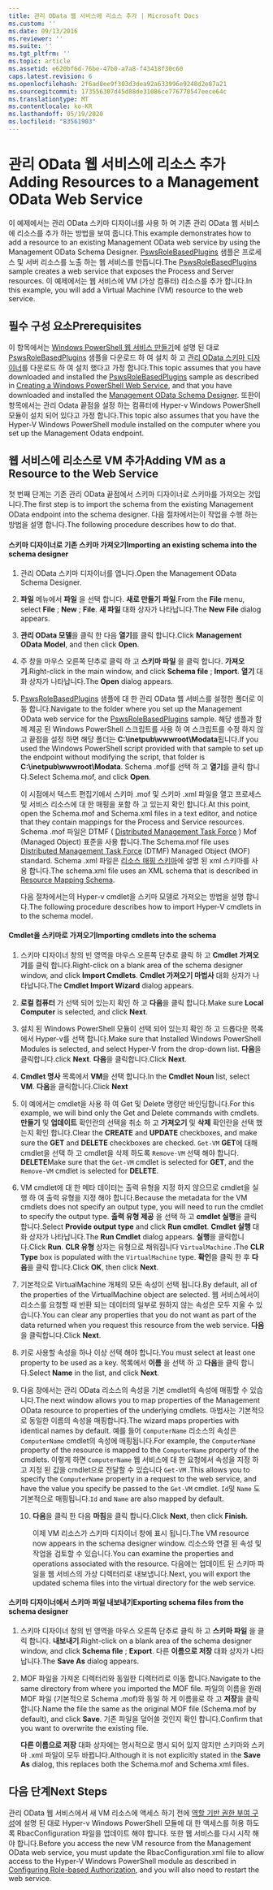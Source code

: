 ```yaml
---
title: 관리 OData 웹 서비스에 리소스 추가 | Microsoft Docs
ms.custom: ''
ms.date: 09/13/2016
ms.reviewer: ''
ms.suite: ''
ms.tgt_pltfrm: ''
ms.topic: article
ms.assetid: e620bf6d-76be-47b0-a7a8-f43418f30c60
caps.latest.revision: 6
ms.openlocfilehash: 2f6ad8ee9f303d3dea92a633996e9248d2e87a21
ms.sourcegitcommit: 173556307d45d88de31086ce776770547eece64c
ms.translationtype: MT
ms.contentlocale: ko-KR
ms.lasthandoff: 05/19/2020
ms.locfileid: "83561903"
---
```

# <a name="adding-resources-to-a-management-odata-web-service"></a><span data-ttu-id="bb119-102">관리 OData 웹 서비스에 리소스 추가</span><span class="sxs-lookup"><span data-stu-id="bb119-102">Adding Resources to a Management OData Web Service</span></span>

<span data-ttu-id="bb119-103">이 예제에서는 관리 OData 스키마 디자이너를 사용 하 여 기존 관리 OData 웹 서비스에 리소스를 추가 하는 방법을 보여 줍니다.</span><span class="sxs-lookup"><span data-stu-id="bb119-103">This example demonstrates how to add a resource to an existing Management OData web service by using the Management OData Schema Designer.</span></span> <span data-ttu-id="bb119-104">[PswsRoleBasedPlugins](https://code.msdn.microsoft.com:443/windowsdesktop/PswsRoleBasedPlugins-9c79b75a) 샘플은 프로세스 및 서버 리소스를 노출 하는 웹 서비스를 만듭니다.</span><span class="sxs-lookup"><span data-stu-id="bb119-104">The [PswsRoleBasedPlugins](https://code.msdn.microsoft.com:443/windowsdesktop/PswsRoleBasedPlugins-9c79b75a) sample creates a web service that exposes the Process and Server resources.</span></span> <span data-ttu-id="bb119-105">이 예제에서는 웹 서비스에 VM (가상 컴퓨터) 리소스를 추가 합니다.</span><span class="sxs-lookup"><span data-stu-id="bb119-105">In this example, you will add a Virtual Machine (VM) resource to the web service.</span></span>

## <a name="prerequisites"></a><span data-ttu-id="bb119-106">필수 구성 요소</span><span class="sxs-lookup"><span data-stu-id="bb119-106">Prerequisites</span></span>

<span data-ttu-id="bb119-107">이 항목에서는 [Windows PowerShell 웹 서비스 만들기](./creating-a-management-odata-web-service.md)에 설명 된 대로 [PswsRoleBasedPlugins](https://code.msdn.microsoft.com:443/windowsdesktop/PswsRoleBasedPlugins-9c79b75a) 샘플을 다운로드 하 여 설치 하 고 [관리 OData 스키마 디자이너](https://marketplace.visualstudio.com/items?itemName=jlisc0.ManagementODataSchemaDesigner)를 다운로드 하 여 설치 했다고 가정 합니다.</span><span class="sxs-lookup"><span data-stu-id="bb119-107">This topic assumes that you have downloaded and installed the [PswsRoleBasedPlugins](https://code.msdn.microsoft.com:443/windowsdesktop/PswsRoleBasedPlugins-9c79b75a) sample as described in [Creating a Windows PowerShell Web Service](./creating-a-management-odata-web-service.md), and that you have downloaded and installed the [Management OData Schema Designer](https://marketplace.visualstudio.com/items?itemName=jlisc0.ManagementODataSchemaDesigner).</span></span> <span data-ttu-id="bb119-108">또한이 항목에서는 관리 Odata 끝점을 설정 하는 컴퓨터에 Hyper-v Windows PowerShell 모듈이 설치 되어 있다고 가정 합니다.</span><span class="sxs-lookup"><span data-stu-id="bb119-108">This topic also assumes that you have the Hyper-V Windows PowerShell module installed on the computer where you set up the Management Odata endpoint.</span></span>

## <a name="adding-vm-as-a-resource-to-the-web-service"></a><span data-ttu-id="bb119-109">웹 서비스에 리소스로 VM 추가</span><span class="sxs-lookup"><span data-stu-id="bb119-109">Adding VM as a Resource to the Web Service</span></span>

<span data-ttu-id="bb119-110">첫 번째 단계는 기존 관리 OData 끝점에서 스키마 디자이너로 스키마를 가져오는 것입니다.</span><span class="sxs-lookup"><span data-stu-id="bb119-110">The first step is to import the schema from the existing Management OData endpoint into the schema designer.</span></span> <span data-ttu-id="bb119-111">다음 절차에서는이 작업을 수행 하는 방법을 설명 합니다.</span><span class="sxs-lookup"><span data-stu-id="bb119-111">The following procedure describes how to do that.</span></span>

#### <a name="importing-an-existing-schema-into-the-schema-designer"></a><span data-ttu-id="bb119-112">스키마 디자이너로 기존 스키마 가져오기</span><span class="sxs-lookup"><span data-stu-id="bb119-112">Importing an existing schema into the schema designer</span></span>

1. <span data-ttu-id="bb119-113">관리 OData 스키마 디자이너를 엽니다.</span><span class="sxs-lookup"><span data-stu-id="bb119-113">Open the Management OData Schema Designer.</span></span>

2. <span data-ttu-id="bb119-114">**파일** 메뉴에서 **파일** 을 선택 합니다. **새로 만들기** **파일**.</span><span class="sxs-lookup"><span data-stu-id="bb119-114">From the **File** menu, select **File** ; **New** ; **File**.</span></span> <span data-ttu-id="bb119-115">**새 파일** 대화 상자가 나타납니다.</span><span class="sxs-lookup"><span data-stu-id="bb119-115">The **New File** dialog appears.</span></span>

3. <span data-ttu-id="bb119-116">**관리 OData 모델**을 클릭 한 다음 **열기**를 클릭 합니다.</span><span class="sxs-lookup"><span data-stu-id="bb119-116">Click **Management OData Model**, and then click **Open**.</span></span>

4. <span data-ttu-id="bb119-117">주 창을 마우스 오른쪽 단추로 클릭 하 고 **스키마 파일** 을 클릭 합니다. **가져오기**.</span><span class="sxs-lookup"><span data-stu-id="bb119-117">Right-click in the main window, and click **Schema file** ; **Import**.</span></span> <span data-ttu-id="bb119-118">**열기** 대화 상자가 나타납니다.</span><span class="sxs-lookup"><span data-stu-id="bb119-118">The **Open** dialog appears.</span></span>

5. <span data-ttu-id="bb119-119">[PswsRoleBasedPlugins](https://code.msdn.microsoft.com:443/windowsdesktop/PswsRoleBasedPlugins-9c79b75a) 샘플에 대 한 관리 OData 웹 서비스를 설정한 폴더로 이동 합니다.</span><span class="sxs-lookup"><span data-stu-id="bb119-119">Navigate to the folder where you set up the Management OData web service for the [PswsRoleBasedPlugins](https://code.msdn.microsoft.com:443/windowsdesktop/PswsRoleBasedPlugins-9c79b75a) sample.</span></span> <span data-ttu-id="bb119-120">해당 샘플과 함께 제공 된 Windows PowerShell 스크립트를 사용 하 여 스크립트를 수정 하지 않고 끝점을 설정 하면 해당 폴더는 **C:\inetpub\wwwroot\Modata**됩니다.</span><span class="sxs-lookup"><span data-stu-id="bb119-120">If you used the Windows PowerShell script provided with that sample to set up the endpoint without modifying the script, that folder is **C:\inetpub\wwwroot\Modata**.</span></span> <span data-ttu-id="bb119-121">Schema .mof를 선택 하 고 **열기**를 클릭 합니다.</span><span class="sxs-lookup"><span data-stu-id="bb119-121">Select Schema.mof, and click **Open**.</span></span>

   <span data-ttu-id="bb119-122">이 시점에서 텍스트 편집기에서 스키마 .mof 및 스키마 .xml 파일을 열고 프로세스 및 서비스 리소스에 대 한 매핑을 포함 하 고 있는지 확인 합니다.</span><span class="sxs-lookup"><span data-stu-id="bb119-122">At this point, open the Schema.mof and Schema.xml files in a text editor, and notice that they contain mappings for the Process and Service resources.</span></span> <span data-ttu-id="bb119-123">Schema .mof 파일은 DTMF ( [Distributed Management Task Force](https://www.dmtf.org/) ) Mof (Managed Object) 표준을 사용 합니다.</span><span class="sxs-lookup"><span data-stu-id="bb119-123">The Schema.mof file uses [Distributed Management  Task Force](https://www.dmtf.org/) (DTMF) Managed Object (MOF) standard.</span></span> <span data-ttu-id="bb119-124">Schema .xml 파일은 [리소스 매핑 스키마](./resource-mapping-schema.md)에 설명 된 xml 스키마를 사용 합니다.</span><span class="sxs-lookup"><span data-stu-id="bb119-124">The schema.xml file uses an XML schema that is described in [Resource Mapping Schema](./resource-mapping-schema.md).</span></span>

   <span data-ttu-id="bb119-125">다음 절차에서는의 Hyper-v cmdlet을 스키마 모델로 가져오는 방법을 설명 합니다.</span><span class="sxs-lookup"><span data-stu-id="bb119-125">The following procedure describes how to import Hyper-V cmdlets in to the schema model.</span></span>

#### <a name="importing-cmdlets-into-the-schema"></a><span data-ttu-id="bb119-126">Cmdlet을 스키마로 가져오기</span><span class="sxs-lookup"><span data-stu-id="bb119-126">Importing cmdlets into the schema</span></span>

1. <span data-ttu-id="bb119-127">스키마 디자이너 창의 빈 영역을 마우스 오른쪽 단추로 클릭 하 고 **Cmdlet 가져오기**를 클릭 합니다.</span><span class="sxs-lookup"><span data-stu-id="bb119-127">Right-click on a blank area of the schema designer window, and click **Import Cmdlets**.</span></span> <span data-ttu-id="bb119-128">**Cmdlet 가져오기 마법사** 대화 상자가 나타납니다.</span><span class="sxs-lookup"><span data-stu-id="bb119-128">The **Cmdlet Import Wizard** dialog appears.</span></span>

2. <span data-ttu-id="bb119-129">**로컬 컴퓨터** 가 선택 되어 있는지 확인 하 고 **다음**을 클릭 합니다.</span><span class="sxs-lookup"><span data-stu-id="bb119-129">Make sure **Local Computer** is selected, and click **Next**.</span></span>

3. <span data-ttu-id="bb119-130">설치 된 Windows PowerShell 모듈이 선택 되어 있는지 확인 하 고 드롭다운 목록에서 Hyper-v를 선택 합니다.</span><span class="sxs-lookup"><span data-stu-id="bb119-130">Make sure that Installed Windows PowerShell Modules is selected, and select Hyper-V from the drop-down list.</span></span> <span data-ttu-id="bb119-131">**다음**을 클릭합니다.</span><span class="sxs-lookup"><span data-stu-id="bb119-131">click **Next**.</span></span> <span data-ttu-id="bb119-132">**다음**을 클릭합니다.</span><span class="sxs-lookup"><span data-stu-id="bb119-132">Click **Next**.</span></span>

4. <span data-ttu-id="bb119-133">**Cmdlet 명사** 목록에서 **VM**을 선택 합니다.</span><span class="sxs-lookup"><span data-stu-id="bb119-133">In the **Cmdlet Noun** list, select **VM**.</span></span> <span data-ttu-id="bb119-134">**다음**을 클릭합니다.</span><span class="sxs-lookup"><span data-stu-id="bb119-134">Click **Next**</span></span>

5. <span data-ttu-id="bb119-135">이 예에서는 cmdlet을 사용 하 여 Get 및 Delete 명령만 바인딩합니다.</span><span class="sxs-lookup"><span data-stu-id="bb119-135">For this example, we will bind only the Get and Delete commands with cmdlets.</span></span> <span data-ttu-id="bb119-136">**만들기** 및 **업데이트** 확인란의 선택을 취소 하 고 **가져오기** 및 **삭제** 확인란을 선택 했는지 확인 합니다.</span><span class="sxs-lookup"><span data-stu-id="bb119-136">Clear the **CREATE** and **UPDATE** checkboxes, and make sure the **GET** and **DELETE** checkboxes are checked.</span></span> <span data-ttu-id="bb119-137">`Get-VM` **GET**에 대해 cmdlet을 선택 하 고 cmdlet을 삭제 하도록 `Remove-VM` 선택 해야 합니다. **DELETE**</span><span class="sxs-lookup"><span data-stu-id="bb119-137">Make sure that the `Get-VM` cmdlet is selected for **GET**, and the `Remove-VM` cmdlet is selected for **DELETE**.</span></span>

6. <span data-ttu-id="bb119-138">VM cmdlet에 대 한 메타 데이터는 출력 유형을 지정 하지 않으므로 cmdlet을 실행 하 여 출력 유형을 지정 해야 합니다.</span><span class="sxs-lookup"><span data-stu-id="bb119-138">Because the metadata for the VM cmdlets does not specify an output type, you will need to run the cmdlet to specify the output type.</span></span> <span data-ttu-id="bb119-139">**출력 유형 제공** 을 선택 하 고 **cmdlet 실행**을 클릭 합니다.</span><span class="sxs-lookup"><span data-stu-id="bb119-139">Select **Provide output type** and click **Run cmdlet**.</span></span> <span data-ttu-id="bb119-140">**Cmdlet 실행** 대화 상자가 나타납니다.</span><span class="sxs-lookup"><span data-stu-id="bb119-140">The **Run Cmdlet** dialog appears.</span></span> <span data-ttu-id="bb119-141">**실행**을 클릭합니다.</span><span class="sxs-lookup"><span data-stu-id="bb119-141">Click **Run**.</span></span> <span data-ttu-id="bb119-142">**CLR 유형** 상자는 유형으로 채워집니다 `VirtualMachine` .</span><span class="sxs-lookup"><span data-stu-id="bb119-142">The **CLR Type** box is populated with the `VirtualMachine` type.</span></span> <span data-ttu-id="bb119-143">**확인**을 클릭 한 후 **다음**을 클릭 합니다.</span><span class="sxs-lookup"><span data-stu-id="bb119-143">Click **OK**, then click **Next**.</span></span>

7. <span data-ttu-id="bb119-144">기본적으로 VirtualMachine 개체의 모든 속성이 선택 됩니다.</span><span class="sxs-lookup"><span data-stu-id="bb119-144">By default, all of the properties of the VirtualMachine object are selected.</span></span> <span data-ttu-id="bb119-145">웹 서비스에서이 리소스를 요청할 때 반환 되는 데이터의 일부로 원하지 않는 속성은 모두 지울 수 있습니다.</span><span class="sxs-lookup"><span data-stu-id="bb119-145">You can clear any properties that you do not want as part of the data returned when you request this resource from the web service.</span></span> <span data-ttu-id="bb119-146">**다음**을 클릭합니다.</span><span class="sxs-lookup"><span data-stu-id="bb119-146">Click **Next**.</span></span>

8. <span data-ttu-id="bb119-147">키로 사용할 속성을 하나 이상 선택 해야 합니다.</span><span class="sxs-lookup"><span data-stu-id="bb119-147">You must select at least one property to be used as a key.</span></span> <span data-ttu-id="bb119-148">목록에서 **이름** 을 선택 하 고 **다음**을 클릭 합니다.</span><span class="sxs-lookup"><span data-stu-id="bb119-148">Select **Name** in the list, and click **Next**.</span></span>

9. <span data-ttu-id="bb119-149">다음 창에서는 관리 OData 리소스의 속성을 기본 cmdlet의 속성에 매핑할 수 있습니다.</span><span class="sxs-lookup"><span data-stu-id="bb119-149">The next window allows you to map properties of the Management OData resource to properties of the underlying cmdlets.</span></span> <span data-ttu-id="bb119-150">마법사는 기본적으로 동일한 이름의 속성을 매핑합니다.</span><span class="sxs-lookup"><span data-stu-id="bb119-150">The wizard maps properties with identical names by default.</span></span> <span data-ttu-id="bb119-151">예를 들어 `ComputerName` 리소스의 속성은 `ComputerName` cmdlet의 속성에 매핑됩니다.</span><span class="sxs-lookup"><span data-stu-id="bb119-151">For example, the `ComputerName` property of the resource is mapped to the `ComputerName` property of the cmdlets.</span></span>  <span data-ttu-id="bb119-152">이렇게 하면 `ComputerName` 웹 서비스에 대 한 요청에서 속성을 지정 하 고 지정 된 값을 cmdlet으로 전달할 수 있습니다 `Get-VM` .</span><span class="sxs-lookup"><span data-stu-id="bb119-152">This allows you to specify the `ComputerName` property in a request to the web service, and have the value you specify be passed to the `Get-VM` cmdlet.</span></span> <span data-ttu-id="bb119-153">`Id`및 `Name` 도 기본적으로 매핑됩니다.</span><span class="sxs-lookup"><span data-stu-id="bb119-153">`Id` and `Name` are also mapped by default.</span></span>

   10. <span data-ttu-id="bb119-154">**다음**을 클릭 한 다음 **마침**을 클릭 합니다.</span><span class="sxs-lookup"><span data-stu-id="bb119-154">Click **Next**, then click **Finish**.</span></span>

       <span data-ttu-id="bb119-155">이제 VM 리소스가 스키마 디자이너 창에 표시 됩니다.</span><span class="sxs-lookup"><span data-stu-id="bb119-155">The VM resource now appears in the schema designer window.</span></span> <span data-ttu-id="bb119-156">리소스와 연결 된 속성 및 작업을 검토할 수 있습니다.</span><span class="sxs-lookup"><span data-stu-id="bb119-156">You can examine the properties and operations associated with the resource.</span></span> <span data-ttu-id="bb119-157">다음에는 업데이트 된 스키마 파일을 웹 서비스의 가상 디렉터리로 내보냅니다.</span><span class="sxs-lookup"><span data-stu-id="bb119-157">Next, you will export the updated schema files into the virtual directory for the web service.</span></span>

#### <a name="exporting-schema-files-from-the-schema-designer"></a><span data-ttu-id="bb119-158">스키마 디자이너에서 스키마 파일 내보내기</span><span class="sxs-lookup"><span data-stu-id="bb119-158">Exporting schema files from the schema designer</span></span>

1. <span data-ttu-id="bb119-159">스키마 디자이너 창의 빈 영역을 마우스 오른쪽 단추로 클릭 하 고 **스키마 파일** 을 클릭 합니다. **내보내기**.</span><span class="sxs-lookup"><span data-stu-id="bb119-159">Right-click on a blank area of the schema designer window, and click **Schema file** ; **Export**.</span></span> <span data-ttu-id="bb119-160">다른 **이름으로 저장** 대화 상자가 나타납니다.</span><span class="sxs-lookup"><span data-stu-id="bb119-160">The **Save As** dialog appears.</span></span>

2. <span data-ttu-id="bb119-161">MOF 파일을 가져온 디렉터리와 동일한 디렉터리로 이동 합니다.</span><span class="sxs-lookup"><span data-stu-id="bb119-161">Navigate to the same directory from where you imported the MOF file.</span></span> <span data-ttu-id="bb119-162">파일의 이름을 원래 MOF 파일 (기본적으로 Schema .mof)와 동일 하 게 이름을로 하 고 **저장**을 클릭 합니다.</span><span class="sxs-lookup"><span data-stu-id="bb119-162">Name the file the same as the original MOF file (Schema.mof by default), and click **Save**.</span></span> <span data-ttu-id="bb119-163">기존 파일을 덮어쓸 것인지 확인 합니다.</span><span class="sxs-lookup"><span data-stu-id="bb119-163">Confirm that you want to overwrite the existing file.</span></span>

   <span data-ttu-id="bb119-164">**다른 이름으로 저장** 대화 상자에는 명시적으로 명시 되어 있지 않지만 스키마와 스키마 .xml 파일이 모두 바뀝니다.</span><span class="sxs-lookup"><span data-stu-id="bb119-164">Although it is not explicitly stated in the **Save As** dialog, this replaces both the Schema.mof and Schema.xml files.</span></span>

## <a name="next-steps"></a><span data-ttu-id="bb119-165">다음 단계</span><span class="sxs-lookup"><span data-stu-id="bb119-165">Next Steps</span></span>

<span data-ttu-id="bb119-166">관리 OData 웹 서비스에서 새 VM 리소스에 액세스 하기 전에 [역할 기반 권한 부여 구성](./configuring-role-based-authorization.md)에 설명 된 대로 Hyper-v Windows PowerShell 모듈에 대 한 액세스를 허용 하도록 RbacConfiguration 파일을 업데이트 해야 합니다. 또한 웹 서비스를 다시 시작 해야 합니다.</span><span class="sxs-lookup"><span data-stu-id="bb119-166">Before you access the new VM resource from the Management OData web service, you must update the RbacConfiguration.xml file to allow access to the Hyper-V Windows PowerShell module as described in [Configuring Role-based Authorization](./configuring-role-based-authorization.md), and you will also need to restart the web service.</span></span>
